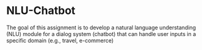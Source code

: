 # NLU-Chatbot
The goal of this assignment is to develop a natural language understanding (NLU) module for a dialog system (chatbot) that can handle user inputs in a specific domain (e.g., travel, e-commerce)
